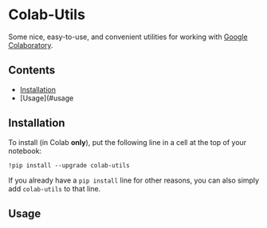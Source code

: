 # Colab-Utils
Some nice, easy-to-use, and convenient utilities for working with [Google Colaboratory](https://colab.research.google.com).

## Contents
- [Installation](#installation)
- [Usage](#usage
## Installation
To install (in Colab **only**), put the following line in a cell at the top of your notebook:
```ipython
!pip install --upgrade colab-utils
```
If you already have a `pip install` line for other reasons, you can also simply add `colab-utils` to that line.

## Usage

<!--stackedit_data:
eyJoaXN0b3J5IjpbMjIzMjM3Nzc3LDE1ODE3Mzk2OSwxOTY3Mj
AzODU3XX0=
-->
